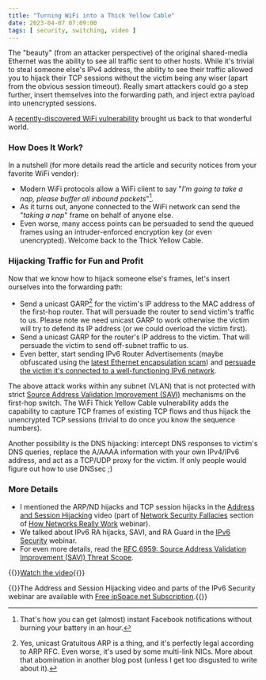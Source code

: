 ```yaml
---
title: "Turning WiFi into a Thick Yellow Cable"
date: 2023-04-07 07:09:00
tags: [ security, switching, video ]
---
```

The "beauty" (from an attacker perspective) of the original shared-media Ethernet was the ability to see all traffic sent to other hosts. While it's trivial to steal someone else's IPv4 address, the ability to see their traffic allowed you to hijack their TCP sessions without the victim being any wiser (apart from the obvious session timeout). Really smart attackers could go a step further, insert themselves into the forwarding path, and inject extra payload into unencrypted sessions.

A [recently-discovered WiFi vulnerability](https://www.usenix.org/conference/usenixsecurity23/presentation/schepers) brought us back to that wonderful world.
<!--more-->
### How Does It Work?

In a nutshell (for more details read the article and security notices from your favorite WiFi vendor):

* Modern WiFi protocols allow a WiFi client to say "_I'm going to take a nap, please buffer all inbound packets_"[^FB].
* As it turns out, anyone connected to the WiFi network can send the "_taking a nap_" frame on behalf of anyone else.
* Even worse, many access points can be persuaded to send the queued frames using an intruder-enforced encryption key (or even unencrypted). Welcome back to the Thick Yellow Cable.

[^FB]: That's how you can get (almost) instant Facebook notifications without burning your battery in an hour.

### Hijacking Traffic for Fun and Profit

Now that we know how to hijack someone else's frames, let's insert ourselves into the forwarding path:

* Send a unicast GARP[^UGARP] for the victim's IP address to the MAC address of the first-hop router. That will persuade the router to send victim's traffic to us. Please note we need unicast GARP to work otherwise the victim will try to defend its IP address (or we could overload the victim first).
* Send a unicast GARP for the router's IP address to the victim. That will persuade the victim to send off-subnet traffic to us.
* Even better, start sending IPv6 Router Advertisements (maybe obfuscated using the [latest Ethernet encapsulation scam](https://blog.ipspace.net/2023/01/hiding-packets-behind-llc-headers.html)) and [persuade the victim it's connected to a well-functioning IPv6 network](https://blog.ipspace.net/2011/11/ipv6-security-getting-bored-bru-airport.html).

[^UGARP]: Yes, unicast Gratuitous ARP is a thing, and it's perfectly legal according to ARP RFC. Even worse, it's used by some multi-link NICs. More about that abomination in another blog post (unless I get too disgusted to write about it).

The above attack works within any subnet (VLAN) that is not protected with strict [Source Address Validation Improvement (SAVI)](https://www.rfc-editor.org/rfc/rfc7039) mechanisms on the first-hop switch. The WiFi Thick Yellow Cable vulnerability adds the capability to capture TCP frames of existing TCP flows and thus hijack the unencrypted TCP sessions (trivial to do once you know the sequence numbers).

Another possibility is the DNS hijacking: intercept DNS responses to victim's DNS queries, replace the A/AAAA information with your own IPv4/IPv6 address, and act as a TCP/UDP proxy for the victim. If only people would figure out how to use DNSsec ;)

### More Details

* I mentioned the ARP/ND hijacks and TCP session hijacks in the [Address and Session Hijacking](https://my.ipspace.net/bin/get/Net101/NS2.1%20-%20Address%20and%20Session%20Hijacking.mp4?doccode=Net101) video (part of [Network Security Fallacies](https://my.ipspace.net/bin/list?id=Net101#NETSEC) section of [How Networks Really Work](https://www.ipspace.net/How_Networks_Really_Work) webinar).
* We talked about IPv6 RA hijacks, SAVI, and RA Guard in the [IPv6 Security](https://www.ipspace.net/IPv6_security) webinar.
* For even more details, read the [RFC 6959: Source Address Validation Improvement (SAVI) Threat Scope](https://www.rfc-editor.org/rfc/rfc6959).

{{<jump>}}[Watch the video](https://my.ipspace.net/bin/get/Net101/NS2.1%20-%20Address%20and%20Session%20Hijacking.mp4?doccode=Net101){{</jump>}}

{{<note info>}}The Address and Session Hijacking video and parts of the IPv6 Security webinar are available with [Free ipSpace.net Subscription](https://www.ipspace.net/Subscription/Free).{{</note>}}